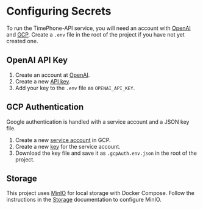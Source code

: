 # Configuring Secrets

To run the TimePhone-API service, you will need an account with [OpenAI](https://platform.openai.com/) and [GCP](https://cloud.google.com/).
Create a `.env` file in the root of the project if you have not yet created one.

## OpenAI API Key

1. Create an account at [OpenAI](https://platform.openai.com/).
2. Create a new [API key](https://platform.openai.com/account/api-keys).
3. Add your key to the `.env` file as `OPENAI_API_KEY`.

## GCP Authentication

Google authentication is handled with a service account and a JSON key file.

1. Create a new [service account](https://console.cloud.google.com/iam-admin/serviceaccounts) in GCP.
2. Create a new [key](https://console.cloud.google.com/apis/credentials/serviceaccountkey) for the service account.
3. Download the key file and save it as `.gcpAuth.env.json` in the root of the project.

## Storage

This project uses [MinIO](https://min.io/) for local storage with Docker Compose. Follow the instructions in the [Storage](docs/Storage.md) documentation to configure MinIO.